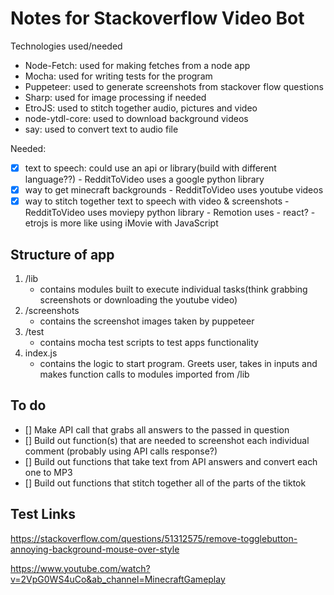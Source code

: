 # Notes for Stackoverflow Video Bot

Technologies used/needed

- Node-Fetch: used for making fetches from a node app
- Mocha: used for writing tests for the program
- Puppeteer: used to generate screenshots from stackover flow questions
- Sharp: used for image processing if needed
- EtroJS: used to stitch together audio, pictures and video
- node-ytdl-core: used to download background videos
- say: used to convert text to audio file

Needed:

- [x] text to speech: could use an api or library(build with different language??) - RedditToVideo uses a google python library
- [x] way to get minecraft backgrounds - RedditToVideo uses youtube videos
- [x] way to stitch together text to speech with video & screenshots - RedditToVideo uses moviepy python library - Remotion uses - react? - etrojs is more like using iMovie with JavaScript

## Structure of app

1. /lib
   - contains modules built to execute individual tasks(think grabbing screenshots or downloading the youtube video)
2. /screenshots
   - contains the screenshot images taken by puppeteer
3. /test
   - contains mocha test scripts to test apps functionality
4. index.js
   - contains the logic to start program. Greets user, takes in inputs and makes function calls to modules imported from /lib

## To do

- [] Make API call that grabs all answers to the passed in question
- [] Build out function(s) that are needed to screenshot each individual comment (probably using API calls response?)
- [] Build out functions that take text from API answers and convert each one to MP3
- [] Build out functions that stitch together all of the parts of the tiktok

## Test Links

https://stackoverflow.com/questions/51312575/remove-togglebutton-annoying-background-mouse-over-style

https://www.youtube.com/watch?v=2VpG0WS4uCo&ab_channel=MinecraftGameplay
